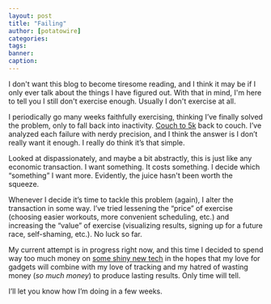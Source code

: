 ```yaml
---
layout: post
title: "Failing"
author: [potatowire]
categories: 
tags: 
banner: 
caption: 
---
```



I don't want this blog to become tiresome reading, and I think it may be if I only ever talk about the things I have figured out. With that in mind, I'm here to tell you I still don't exercise enough. Usually I don't exercise at all.

I periodically go many weeks faithfully exercising, thinking I’ve finally solved the problem, only to fall back into inactivity. [Couch to 5k](http://www.coolrunning.com/engine/2/2_3/181.shtml) back to couch. I’ve analyzed each failure with nerdy precision, and I think the answer is I don’t really want it enough. I really do think it’s that simple.

Looked at dispassionately, and maybe a bit abstractly, this is just like any economic transaction. I want something. It costs something. I decide which “something” I want more. Evidently, the juice hasn't been worth the squeeze. 

Whenever I decide it’s time to tackle this problem (again), I alter the transaction in some way. I’ve tried lessening the “price” of exercise (choosing easier workouts, more convenient scheduling, etc.) and increasing the “value” of exercise (visualizing results, signing up for a future race, self-shaming, etc.). No luck so far.

My current attempt is in progress right now, and this time I decided to spend way too much money on [some shiny new tech](http://www.dcrainmaker.com/2016/02/garmin-fenix3hr-review.html) in the hopes that my love for gadgets will combine with my love of tracking and my hatred of wasting money (*so much money*) to produce lasting results. Only time will tell.

I’ll let you know how I’m doing in a few weeks.
